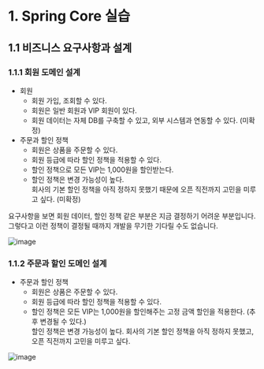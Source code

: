 # 1. Spring Core 실습

## 1.1 비즈니스 요구사항과 설계 

### 1.1.1 회원 도메인 설계 

- 회원 
  - 회원 가입, 조회할 수 있다.
  - 회원은 일반 회원과 VIP 회원이 있다. 
  - 회원 데이터는 자체 DB를 구축할 수 있고, 외부 시스템과 연동할 수 있다. (미확정)
- 주문과 할인 정책 
  - 회원은 상품을 주문할 수 있다.
  - 회원 등급에 따라 할인 정책을 적용할 수 있다.
  - 할인 정책으로 모든 VIP는 1,000원을 할인받는다.
  - 할인 정책은 변경 가능성이 높다. <br/>
    회사의 기본 할인 정책을 아직 정하지 못했기 때문에 오픈 직전까지 고민을 미루고 싶다. (미확정)

요구사항을 보면 회원 데이터, 할인 정책 같은 부분은 지금 결정하기 어려운 부분입니다. 그렇다고 이런 정책이 결정될 때까지 개발을 무기한
기다릴 수도 없습니다.

![image](https://user-images.githubusercontent.com/31037742/147664579-4d995234-cf1e-4913-93ac-0c379f4ff0d7.png)

### 1.1.2 주문과 할인 도메인 설계

- 주문과 할인 정책
  - 회원은 상품은 주문할 수 있다.
  - 회원 등급에 따라 할인 정책을 적용할 수 있다.
  - 할인 정책은 모든 VIP는 1,000원을 할인해주는 고정 금액 할인을 적용한다. (추후 변경될 수 있다.) <br/>
    할인 정책은 변경 가능성이 높다. 회사의 기본 할인 정책을 아직 정하지 못했고, 오픈 직전까지 고민을 미루고 싶다.

![image](https://user-images.githubusercontent.com/31037742/147669087-8c7849a6-817f-41ce-9050-b97421968a78.png)

